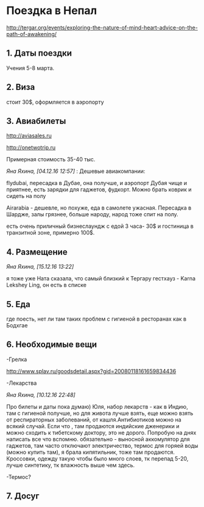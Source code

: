 # Поездка в Непал 


http://tergar.org/events/exploring-the-nature-of-mind-heart-advice-on-the-path-of-awakening/


<b> 1. Даты поездки </b>
-------------------------

Учения 5-8 марта. 

<b>2. Виза </b>
----------------

стоит 30$, оформляется в аэропорту

<b> 3. Авиабилеты </b>
-----------------------

http://aviasales.ru

http://onetwotrip.ru

Примерная стоимость 35-40 тыс. 

<i>Яна Яхина, [04.12.16 12:57]</i>
:
Дешевые авиакомпании:

flydubai,  пересадка в Дубае, она получше, и аэропорт Дубая чище и приятнее, есть зарядки для гаджетов, фудкорт. Можно брать коврик и сидеть на полу

Airarabia - дешевле, но похуже, еда в самолете ужасная. Пересадка в Шардже, залы грязнее, больше народу, народ тоже спит на полу. 

есть очень приличный бизнеслаундж с едой 3 часа- 30$ и гостиница в транзитной зоне, примерно 100$.


<b> 4. Размещение</b>
----------------------

<i>Яна Яхина, [15.12.16 13:22]</i>

я тоже уже
Ната сказала, что самый близкий к Тергару гестхауз - Karna Lekshey Ling, он есть в списке



<b>5. Еда</b>
--------------

где поесть, нет ли там таких проблем с гигиеной в ресторанах как в Бодхгае

<b>6. Необходимые вещи</b>
--------------------------

-Грелка

http://www.splav.ru/goodsdetail.aspx?gid=20080118161659834436

-Лекарства

<i>Яна Яхина, [10.12.16 22:48]</i>

Про билеты и даты пока думаю)
Юля, набор лекарств - как в Индию, там с гигиеной получше, но для живота лучше взять, еще можно взять от респираторных заболеваний, от кашля.Антибиотиков можно на всякий случай.
Если что , там продаются индийские дженерики и можно сходить к тибетскому доктору, это не дорого.
Попробую на днях написать все что вспомню.
обязательно - выносной аккомулятор для гаджетов, там часто отключают электричество, термос для горяей воды (можно купить там), я брала кипятильник, тоже там продаются. 
Кроссовки, одежду такую чтобы было много слоев, тк перепад 5-20, лучше синтетику, тк влажность выше чем здесь.

-Термос?


<b>7. Досуг</b>
----------------




